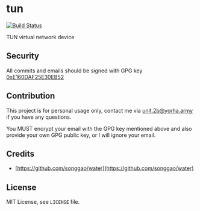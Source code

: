 # tun

[![Build Status](https://travis-ci.org/fleegrid/tun.svg?branch=master)](https://travis-ci.org/fleegrid/tun)

TUN virtual network device

## Security

All commits and emails should be signed with GPG key [0xE160DAF25E30EB52](https://pgp.key-server.io/0xE160DAF25E30EB52)

## Contribution

This project is for personal usage only, contact me via unit.2b@yorha.army if you have any questions.

You MUST encrypt your email with the GPG key mentioned above and also provide your own GPG public key, or I will ignore your email.

## Credits

* [https://github.com/songgao/water](https://github.com/songgao/water)

## License

MIT License, see `LICENSE` file.
